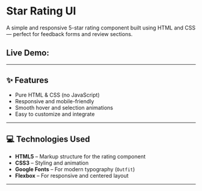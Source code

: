 # Star Rating UI

A simple and responsive 5-star rating component built using HTML and CSS — perfect for feedback forms and review sections.

## Live Demo: 
---
## ✨ Features

- Pure HTML & CSS (no JavaScript)
- Responsive and mobile-friendly
- Smooth hover and selection animations
- Easy to customize and integrate

---
## 💻 Technologies Used

- **HTML5** – Markup structure for the rating component
- **CSS3** – Styling and animation
- **Google Fonts** – For modern typography (`Outfit`)
- **Flexbox** – For responsive and centered layout

---

